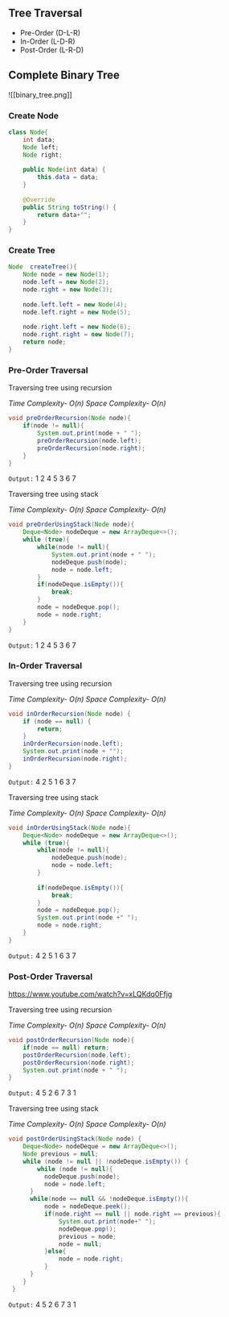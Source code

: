 ## Tree Traversal
- Pre-Order (D-L-R)
- In-Order (L-D-R)
- Post-Order (L-R-D)

## Complete Binary Tree
![[binary_tree.png]]
### Create Node
```java
class Node{  
    int data;  
    Node left;  
    Node right;  
  
    public Node(int data) {  
        this.data = data;  
    }  
  
    @Override  
    public String toString() {  
        return data+"";  
    }  
}
```
### Create Tree
```java
Node  createTree(){  
    Node node = new Node(1);  
    node.left = new Node(2);  
    node.right = new Node(3);  
  
    node.left.left = new Node(4);  
    node.left.right = new Node(5);  
  
    node.right.left = new Node(6);  
    node.right.right = new Node(7);  
    return node;  
}
```

### Pre-Order Traversal
Traversing tree using recursion

*Time Complexity- O(n)*
*Space Complexity- O(n)*

```java
void preOrderRecursion(Node node){  
    if(node != null){  
        System.out.print(node + " ");  
        preOrderRecursion(node.left);  
        preOrderRecursion(node.right);  
    }  
}
```

`Output:` 1 2 4 5 3 6 7 

Traversing tree using stack

*Time Complexity- O(n)*
*Space Complexity- O(n)*

```java
void preOrderUsingStack(Node node){  
    Deque<Node> nodeDeque = new ArrayDeque<>();  
    while (true){  
        while(node != null){  
            System.out.print(node + " ");  
            nodeDeque.push(node);  
            node = node.left;  
        }  
        if(nodeDeque.isEmpty()){  
            break;  
        }  
        node = nodeDeque.pop();  
        node = node.right;  
    }  
}
```

`Output:` 1 2 4 5 3 6 7 

### In-Order Traversal
Traversing tree using recursion

*Time Complexity- O(n)*
*Space Complexity- O(n)*

```java
void inOrderRecursion(Node node) {  
    if (node == null) {  
        return;  
    }  
    inOrderRecursion(node.left);  
    System.out.print(node + "");  
    inOrderRecursion(node.right);  
}
```

`Output:` 4 2 5 1 6 3 7

Traversing tree using stack

*Time Complexity- O(n)*
*Space Complexity- O(n)*

```java
void inOrderUsingStack(Node node){  
    Deque<Node> nodeDeque = new ArrayDeque<>();  
    while (true){  
        while(node != null){  
            nodeDeque.push(node);  
            node = node.left;  
        }  
  
        if(nodeDeque.isEmpty()){  
            break;  
        }  
        node = nodeDeque.pop();  
        System.out.print(node +" ");  
        node = node.right;  
    }  
}
```

`Output:` 4 2 5 1 6 3 7

### Post-Order Traversal

https://www.youtube.com/watch?v=xLQKdq0Ffjg

Traversing tree using recursion

*Time Complexity- O(n)*
*Space Complexity- O(n)*

```java
void postOrderRecursion(Node node){  
    if(node == null) return;  
    postOrderRecursion(node.left);  
    postOrderRecursion(node.right);  
    System.out.print(node + " ");  
}
```

`Output:` 4 5 2 6 7 3 1

Traversing tree using stack

*Time Complexity- O(n)*
*Space Complexity- O(n)*

```java
void postOrderUsingStack(Node node) {  
    Deque<Node> nodeDeque = new ArrayDeque<>();  
    Node previous = null;  
    while (node != null || !nodeDeque.isEmpty()) {  
        while (node != null){  
          nodeDeque.push(node);  
          node = node.left;  
      }  
      while(node == null && !nodeDeque.isEmpty()){  
          node = nodeDeque.peek();  
          if(node.right == null || node.right == previous){  
              System.out.print(node+" ");  
              nodeDeque.pop();  
              previous = node;  
              node = null;  
          }else{  
              node = node.right;  
          }  
      }  
    }  
 }
```

`Output:` 4 5 2 6 7 3 1


